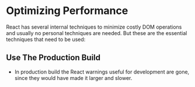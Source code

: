 # Optimizing Performance

React has several internal techniques to minimize costly DOM operations and usually no personal techniques are needed.
But these are the essential techniques that need to be used:

## Use The Production Build

- In production build the React warnings useful for development are gone, since they would have made it larger and slower.

